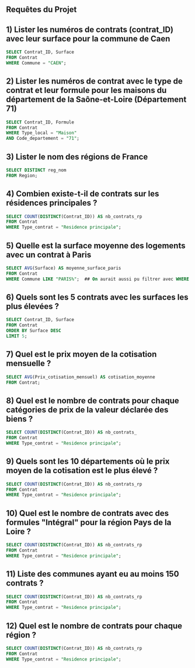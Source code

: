 ## Requêtes du Projet

## 1) Lister les numéros de contrats (contrat_ID) avec leur surface pour la commune de Caen
```sql
SELECT Contrat_ID, Surface
FROM Contrat
WHERE Commune = "CAEN";
```

## 2) Lister les numéros de contrat avec le type de contrat et leur formule pour les maisons du département de la Saône-et-Loire (Département 71)
```sql
SELECT Contrat_ID, Formule
FROM Contrat
WHERE Type_local = "Maison"
AND Code_departement = "71";
```

## 3) Lister le nom des régions de France
```sql
SELECT DISTINCT reg_nom
FROM Region;
```

## 4) Combien existe-t-il de contrats sur les résidences principales ?
```sql
SELECT COUNT(DISTINCT(Contrat_ID)) AS nb_contrats_rp
FROM Contrat
WHERE Type_contrat = "Residence principale";
```

## 5) Quelle est la surface moyenne des logements avec un contrat à Paris 
```sql
SELECT AVG(Surface) AS moyenne_surface_paris
FROM Contrat
WHERE Commune LIKE "PARIS%";  ## On aurait aussi pu filtrer avec WHERE Code_département = '75'
```

## 6) Quels sont les 5 contrats avec les surfaces les plus élevées ?
```sql
SELECT Contrat_ID, Surface
FROM Contrat
ORDER BY Surface DESC
LIMIT 5;
```

## 7) Quel est le prix moyen de la cotisation mensuelle ?
```sql
SELECT AVG(Prix_cotisation_mensuel) AS cotisation_moyenne
FROM Contrat;
```

## 8) Quel est le nombre de contrats pour chaque catégories de prix de la valeur déclarée des biens ?
```sql
SELECT COUNT(DISTINCT(Contrat_ID)) AS nb_contrats_
FROM Contrat
WHERE Type_contrat = "Residence principale";
```

## 9) Quels sont les 10 départements où le prix moyen de la cotisation est le plus élevé ?
```sql
SELECT COUNT(DISTINCT(Contrat_ID)) AS nb_contrats_rp
FROM Contrat
WHERE Type_contrat = "Residence principale";
```

## 10) Quel est le nombre de contrats avec des formules "Intégral" pour la région Pays de la Loire ?
```sql
SELECT COUNT(DISTINCT(Contrat_ID)) AS nb_contrats_rp
FROM Contrat
WHERE Type_contrat = "Residence principale";
```

## 11) Liste des communes ayant eu au moins 150 contrats ?
```sql
SELECT COUNT(DISTINCT(Contrat_ID)) AS nb_contrats_rp
FROM Contrat
WHERE Type_contrat = "Residence principale";
```

## 12) Quel est le nombre de contrats pour chaque région ?
```sql
SELECT COUNT(DISTINCT(Contrat_ID)) AS nb_contrats_rp
FROM Contrat
WHERE Type_contrat = "Residence principale";
```
